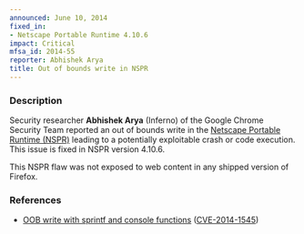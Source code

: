 ```yaml
---
announced: June 10, 2014
fixed_in:
- Netscape Portable Runtime 4.10.6
impact: Critical
mfsa_id: 2014-55
reporter: Abhishek Arya
title: Out of bounds write in NSPR
---
```


<h3>Description</h3>

<p>Security researcher <strong>Abhishek Arya</strong> (Inferno) of the Google
Chrome Security Team reported an out of bounds write in the 
<a href="https://developer.mozilla.org/en-US/docs/Mozilla/Projects/NSPR">Netscape 
Portable Runtime (NSPR)</a> leading to a potentially exploitable crash or code
execution. This issue is fixed in NSPR version 4.10.6.
</p>

<p class="note">This NSPR flaw was not exposed to web content in any shipped version of Firefox.</p>

<h3>References</h3>

<ul>
  <li><a href="https://bugzilla.mozilla.org/show_bug.cgi?id=1018783">
       OOB write with sprintf and console functions</a> (<a href="http://cve.mitre.org/cgi-bin/cvename.cgi?name=CVE-2014-1545" class="ex-ref">CVE-2014-1545</a>)</li>
</ul>



